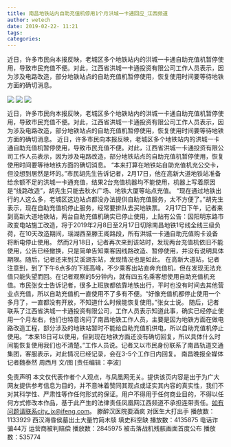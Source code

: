 ```yaml
---
title: 南昌地铁站内自助充值机停用1个月洪城一卡通回应_江西频道
author: wetech
date: 2019-02-22- 11:21
tags: 
categories: 
---
```

近日，许多市民向本报反映，老城区多个地铁站内的洪城一卡通自助充值机暂停使用，导致市民充值不便。对此，江西省洪城一卡通投资有限公司工作人员表示，因为涉及电路改造，部分地铁站点的自助充值机暂停使用，恢复使用时间要等待地铁方面的确切消息。
<!-- more -->
                
<img align="center" border="0" src="http://p2.ifengimg.com/a/2019_08/36b81ffbaba3e02_size106_w300_h400.jpg" />
                
<img align="center" border="0" src="http://p0.ifengimg.com/a/2019_08/fca707ec4da0c0c_size92_w300_h400.jpg" />
                
<img align="center" border="0" src="http://p2.ifengimg.com/a/2016/0810/204c433878d5cf9size1_w16_h16.png" />
            
近日，许多市民向本报反映，老城区多个地铁站内的洪城一卡通自助充值机暂停使用，导致市民充值不便。对此，江西省洪城一卡通投资有限公司工作人员表示，因为涉及电路改造，部分地铁站点的自助充值机暂停使用，恢复使用时间要等待地铁方面的确切消息。
近日，许多市民向本报反映，老城区多个地铁站内的洪城一卡通自助充值机暂停使用，导致市民充值不便。对此，江西省洪城一卡通投资有限公司工作人员表示，因为涉及电路改造，部分地铁站点的自助充值机暂停使用，恢复使用时间要等待地铁方面的确切消息。
“本来打算在地铁站自助充值机充公交卡，但没想到居然是坏的。”市民胡先生告诉记者，2月17日，他在高新大道地铁站准备给余额不足的洪城一卡通充值，结果2台充值机器均不能使用，机器上写着原因是“线路改造”，胡先生只能去秋水广场、地铁大厦等站点充值。
“现在通过地铁出行的人这么多，老城区这边站点都没办法提供自助充值服务，太不方便了。”胡先生表示，现在自助充值机停止服务，经常要排队去买地铁票。
2月17日下午，记者来到高新大道地铁站，两台自助充值机确实已停止使用，上贴有公告：因阳明东路市政变电站施工改造，将于2019年2月8日至2月17日切除南昌地铁1号线全线三级负荷，在10天改造期间，瑶湖西至滕王阁路段，所有洪城一卡通自助充值购卡设备将断电停止使用。
然而2月18日，记者再次来到该站时，发现两台充值机依旧不能使用，公告已经撤换，只是简单告知乘客因线路改造、暂停使用，并没有说明具体期限。随后，记者还来到艾溪湖东站，发现情况也是如此。
在高新大道站，记者注意到，到了下午6点多的下班高峰，不少乘客出站直奔充值机，但在发现无法充值只能失望而回。在记者观察的5分钟内，就有四五名乘客想使用自助充值机充值。市民张女士告诉记者，很多上班族都依靠地铁出行，平时也没有时间去其他营业点充值，所以自助充值机一直使用不了多有不便。“好像充值机都停止使用一个多月了，一直都没有开放，不知道什么时候能恢复使用。”张女士说。
随后，记者联系了江西省洪城一卡通投资有限公司，工作人员表示知道此事，确实已经停止使用一个月左右，他们也特意询问了南昌地铁工作人员，主要是因为地铁方面在做电路改造工程，部分涉及的地铁站暂时不能给自助充值机供电，所以自助充值机停止使用。“本来18日可以使用，但到现在地铁方面还没有确切回复，所以具体什么时间能恢复使用我们也不清楚。”工作人员说。记者又以市民身份联系了南昌轨道交通集团，客服表示，对此情况已经记录，会在3-5个工作日内回复。
南昌晚报全媒体记者魏泰然 周西月 文/图
[责任编辑：李波]
            
免责声明
本文仅代表作者个人观点，与凤凰网无关。提供该页内容是出于为广大网友提供参考信息为目的，并不意味着赞同其观点或证实其内容的真实性，我们不对其科学性、严肃性等作任何形式的保证。用户不得用于任何商业目的，不得以任何方式修改本作品，基于此产生的法律责任凤凰网江西频道不承担连带责任。如有问题请联系city_jx@ifeng.com。
滕醉汉医院耍酒疯 对医生大打出手
播放数：1133929
西汉海昏侯墓出土大量竹简木牍 填史料空缺
播放数：4135875
电话诈骗44万 运营商被判赔偿
播放数：2845975
被击落战机残骸画面首度公布
播放数：535774
